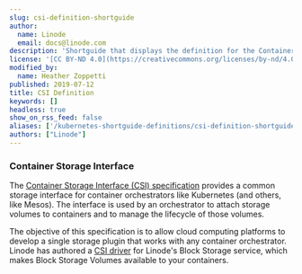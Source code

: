 ```yaml
---
slug: csi-definition-shortguide
author:
  name: Linode
  email: docs@linode.com
description: 'Shortguide that displays the definition for the Container Storage Interface specification.'
license: '[CC BY-ND 4.0](https://creativecommons.org/licenses/by-nd/4.0)'
modified_by:
  name: Heather Zoppetti
published: 2019-07-12
title: CSI Definition
keywords: []
headless: true
show_on_rss_feed: false
aliases: ['/kubernetes-shortguide-definitions/csi-definition-shortguide/']
authors: ["Linode"]
---
```


### Container Storage Interface

The [Container Storage Interface (CSI) specification](https://github.com/container-storage-interface/spec/blob/master/spec.md) provides a common storage interface for container orchestrators like Kubernetes (and others, like Mesos). The interface is used by an orchestrator to attach storage volumes to containers and to manage the lifecycle of those volumes.

The objective of this specification is to allow cloud computing platforms to develop a single storage plugin that works with any container orchestrator. Linode has authored a [CSI driver](https://github.com/linode/linode-blockstorage-csi-driver) for Linode's Block Storage service, which makes Block Storage Volumes available to your containers.
